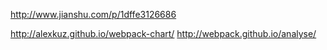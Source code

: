 http://www.jianshu.com/p/1dffe3126686

http://alexkuz.github.io/webpack-chart/
http://webpack.github.io/analyse/
